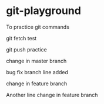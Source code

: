 # git-playground
To practice git commands

git fetch test

git push practice

change in master branch

bug fix branch line added

change in feature branch

Another line change in feature branch